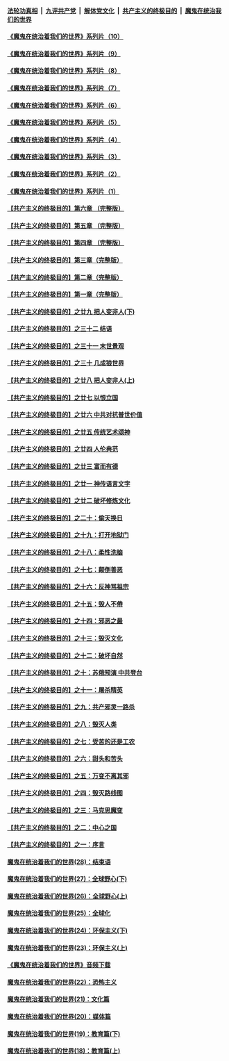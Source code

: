 

####  [法轮功真相](../../../../basic/blob/master/README.md?t=08172031) &nbsp;|&nbsp; [九评共产党](../../../../9ping.md/blob/master/README.md?t=08172031) &nbsp;|&nbsp; [解体党文化](../../../../jtdwh.md/blob/master/README.md?t=08172031)  &nbsp;|&nbsp; [共产主义的终极目的](../../../../gczydzjmd.md/blob/master/README.md?t=08172031) &nbsp;|&nbsp; [魔鬼在统治我们的世界](../../../../mgztzwmdsj.md/blob/master/README.md?t=08172031) 

#### [《魔鬼在统治着我们的世界》系列片（10）](../pages/nsc422/n12292670.md?t=08172031) 

#### [《魔鬼在统治着我们的世界》系列片（9）](../pages/nsc422/n12290859.md?t=08172031) 

#### [《魔鬼在统治着我们的世界》系列片（8）](../pages/nsc422/n12287445.md?t=08172031) 

#### [《魔鬼在统治着我们的世界》系列片（7）](../pages/nsc422/n12283425.md?t=08172031) 

#### [《魔鬼在统治着我们的世界》系列片（6）](../pages/nsc422/n12282314.md?t=08172031) 

#### [《魔鬼在统治着我们的世界》系列片（5）](../pages/nsc422/n12281419.md?t=08172031) 

#### [《魔鬼在统治着我们的世界》系列片（4）](../pages/nsc422/n12274024.md?t=08172031) 

#### [《魔鬼在统治着我们的世界》系列片（3）](../pages/nsc422/n12271322.md?t=08172031) 

#### [《魔鬼在统治着我们的世界》系列片（2）](../pages/nsc422/n12269049.md?t=08172031) 

#### [《魔鬼在统治着我们的世界》系列片（1）](../pages/nsc422/n12267575.md?t=08172031) 

#### [【共产主义的终极目的】第六章 （完整版）](../pages/nsc422/n11428913.md?t=08172031) 

#### [【共产主义的终极目的】第五章 （完整版）](../pages/nsc422/n11428912.md?t=08172031) 

#### [【共产主义的终极目的】第四章 （完整版）](../pages/nsc422/n11428907.md?t=08172031) 

#### [【共产主义的终极目的】第三章（完整版）](../pages/nsc422/n11428848.md?t=08172031) 

#### [【共产主义的终极目的】第二章（完整版）](../pages/nsc422/n11428831.md?t=08172031) 

#### [【共产主义的终极目的】第一章（完整版）](../pages/nsc422/n11417651.md?t=08172031) 

#### [【共产主义的终极目的】之廿九 把人变非人(下)](../pages/nsc422/n11344140.md?t=08172031) 

#### [【共产主义的终极目的】之三十二 结语](../pages/nsc422/n11360535.md?t=08172031) 

#### [【共产主义的终极目的】之三十一 末世景观](../pages/nsc422/n11351129.md?t=08172031) 

#### [【共产主义的终极目的】之三十 几成狼世界](../pages/nsc422/n11348280.md?t=08172031) 

#### [【共产主义的终极目的】之廿八 把人变非人(上)](../pages/nsc422/n11340492.md?t=08172031) 

#### [【共产主义的终极目的】之廿七 以恨立国](../pages/nsc422/n11336944.md?t=08172031) 

#### [【共产主义的终极目的】之廿六 中共对抗普世价值](../pages/nsc422/n11324785.md?t=08172031) 

#### [【共产主义的终极目的】之廿五 传统艺术颂神](../pages/nsc422/n11296396.md?t=08172031) 

#### [【共产主义的终极目的】之廿四 人伦典范](../pages/nsc422/n11296397.md?t=08172031) 

#### [【共产主义的终极目的】之廿三 富而有德](../pages/nsc422/n11283598.md?t=08172031) 

#### [【共产主义的终极目的】之廿一 神传语言文字](../pages/nsc422/n11263265.md?t=08172031) 

#### [【共产主义的终极目的】之廿二 破坏修炼文化](../pages/nsc422/n11245728.md?t=08172031) 

#### [【共产主义的终极目的】之二十：偷天换日](../pages/nsc422/n11238846.md?t=08172031) 

#### [【共产主义的终极目的】之十九：打开地狱门](../pages/nsc422/n11206376.md?t=08172031) 

#### [【共产主义的终极目的】之十八：柔性洗脑](../pages/nsc422/n11199994.md?t=08172031) 

#### [【共产主义的终极目的】之十七：颠倒善恶](../pages/nsc422/n11179782.md?t=08172031) 

#### [【共产主义的终极目的】之十六：反神骂祖宗](../pages/nsc422/n11166798.md?t=08172031) 

#### [【共产主义的终极目的】之十五：毁人不倦](../pages/nsc422/n11166792.md?t=08172031) 

#### [【共产主义的终极目的】之十四：邪恶之最](../pages/nsc422/n11150249.md?t=08172031) 

#### [【共产主义的终极目的】之十三：毁灭文化](../pages/nsc422/n11135227.md?t=08172031) 

#### [【共产主义的终极目的】之十二：破坏自然](../pages/nsc422/n11135214.md?t=08172031) 

#### [【共产主义的终极目的】之十：苏俄预演 中共登台](../pages/nsc422/n11118424.md?t=08172031) 

#### [【共产主义的终极目的】之十一：屠杀精英](../pages/nsc422/n11118442.md?t=08172031) 

#### [【共产主义的终极目的】之九：共产邪灵一路杀](../pages/nsc422/n11114139.md?t=08172031) 

#### [【共产主义的终极目的】之八：毁灭人类](../pages/nsc422/n11108503.md?t=08172031) 

#### [【共产主义的终极目的】之七：受苦的还是工农](../pages/nsc422/n11101809.md?t=08172031) 

#### [【共产主义的终极目的】之六：甜头和苦头](../pages/nsc422/n11096971.md?t=08172031) 

#### [【共产主义的终极目的】之五：万变不离其邪](../pages/nsc422/n11091285.md?t=08172031) 

#### [【共产主义的终极目的】之四：毁灭路线图](../pages/nsc422/n11086284.md?t=08172031) 

#### [【共产主义的终极目的】之三：马克思魔变](../pages/nsc422/n11061941.md?t=08172031) 

#### [【共产主义的终极目的】之二：中心之国](../pages/nsc422/n11047728.md?t=08172031) 

#### [【共产主义的终极目的】之一：序言](../pages/nsc422/n11086077.md?t=08172031) 

#### [魔鬼在统治着我们的世界(28)：结束语](../pages/nsc422/n10936246.md?t=08172031) 

#### [魔鬼在统治着我们的世界(27)：全球野心(下)](../pages/nsc422/n10928319.md?t=08172031) 

#### [魔鬼在统治着我们的世界(26)：全球野心(上)](../pages/nsc422/n10900318.md?t=08172031) 

#### [魔鬼在统治着我们的世界(25)：全球化](../pages/nsc422/n10788205.md?t=08172031) 

#### [魔鬼在统治着我们的世界(24)：环保主义(下)](../pages/nsc422/n10695307.md?t=08172031) 

#### [魔鬼在统治着我们的世界(23)：环保主义(上)](../pages/nsc422/n10688613.md?t=08172031) 

#### [《魔鬼在统治着我们的世界》音频下载](../pages/nsc422/n10635553.md?t=08172031) 

#### [魔鬼在统治着我们的世界(22)：恐怖主义](../pages/nsc422/n10614727.md?t=08172031) 

#### [魔鬼在统治着我们的世界(21)：文化篇](../pages/nsc422/n10597706.md?t=08172031) 

#### [魔鬼在统治着我们的世界(20)：媒体篇](../pages/nsc422/n10586579.md?t=08172031) 

#### [魔鬼在统治着我们的世界(19)：教育篇(下)](../pages/nsc422/n10564808.md?t=08172031) 

#### [魔鬼在统治着我们的世界(18)：教育篇(上)](../pages/nsc422/n10526970.md?t=08172031) 

